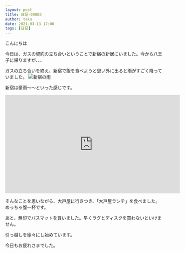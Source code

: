 ```yaml
---
layout: post
title: 日記-00003
author: taku
date: 2021-03-13 17:00
tags: [日記]
---
```


こんにちは

今日は、ガスの契約の立ち合いということで新宿の新居にいました。今から八王子に帰りますが、、、

ガスの立ち合いを終え、新宿で飯を食べようと思い外に出ると雨がすごく降っていました。
![新宿の雨](https://i.imgur.com/n0KJfxB.jpg)

新宿は豪雨～～といった感じです。

<iframe width="560" height="315" src="https://www.youtube.com/embed/gD2mhJ3ByGQ" frameborder="0" allow="accelerometer; autoplay; clipboard-write; encrypted-media; gyroscope; picture-in-picture" allowfullscreen></iframe>

そんなことを思いながら、大戸屋に行きつき、「大戸屋ランチ」を食べました。めっちゃ腹一杯です。

あと、無印でバスマットを買いました。早くラグとディスクを買わないといけません。

引っ越しを徐々にし始めています。

今日もお疲れさまでした。
